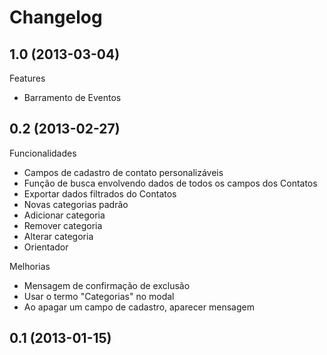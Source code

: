 Changelog
=========

## 1.0 (2013-03-04)

Features
- Barramento de Eventos

## 0.2 (2013-02-27)

Funcionalidades
- Campos de cadastro de contato personalizáveis
- Função de busca envolvendo dados de todos os campos dos Contatos
- Exportar dados filtrados do Contatos
- Novas categorias padrão
- Adicionar categoria
- Remover categoria
- Alterar categoria
- Orientador

Melhorias
- Mensagem de confirmação de exclusão
- Usar o termo "Categorias" no modal
- Ao apagar um campo de cadastro, aparecer mensagem

## 0.1 (2013-01-15)
